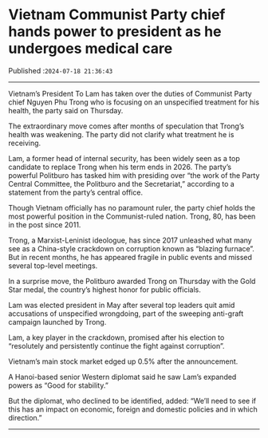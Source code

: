 # Vietnam Communist Party chief hands power to president as he undergoes medical care

Published :`2024-07-18 21:36:43`

---

Vietnam’s President To Lam has taken over the duties of Communist Party chief Nguyen Phu Trong who is focusing on an unspecified treatment for his health, the party said on Thursday.

The extraordinary move comes after months of speculation that Trong’s health was weakening. The party did not clarify what treatment he is receiving.

Lam, a former head of internal security, has been widely seen as a top candidate to replace Trong when his term ends in 2026. The party’s powerful Politburo has tasked him with presiding over “the work of the Party Central Committee, the Politburo and the Secretariat,” according to a statement from the party’s central office.

Though Vietnam officially has no paramount ruler, the party chief holds the most powerful position in the Communist-ruled nation. Trong, 80, has been in the post since 2011.

Trong, a Marxist-Leninist ideologue, has since 2017 unleashed what many see as a China-style crackdown on corruption known as “blazing furnace”. But in recent months, he has appeared fragile in public events and missed several top-level meetings.

In a surprise move, the Politburo awarded Trong on Thursday with the Gold Star medal, the country’s highest honor for public officials.

Lam was elected president in May after several top leaders quit amid accusations of unspecified wrongdoing, part of the sweeping anti-graft campaign launched by Trong.

Lam, a key player in the crackdown, promised after his election to “resolutely and persistently continue the fight against corruption”.

Vietnam’s main stock market edged up 0.5% after the announcement.

A Hanoi-based senior Western diplomat said he saw Lam’s expanded powers as “Good for stability.”

But the diplomat, who declined to be identified, added: “We’ll need to see if this has an impact on economic, foreign and domestic policies and in which direction.”

---


